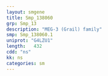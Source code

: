 ```yaml
---
layout: smgene
title: Smp_138060
grp: Smp_13
description: "MEG-3 (Grail) family"
smp: Smp_138060.1
uniprot: "G4LZU1"
length:   432
cdd: "ns"
kk: ns
categories: sm
---
```

